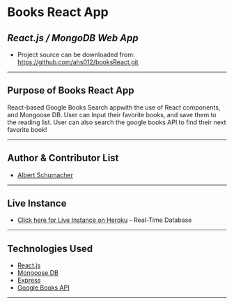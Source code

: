 # **Books React App**

## *React.js / MongoDB Web App*

* Project source can be downloaded from: https://github.com/ahs012/booksReact.git 

---

## Purpose of Books React App

React-based Google Books Search appwith the use of React components, and Mongoose DB. User can Input their favorite books, and save them to the reading list. User can also search the google books API to find their next favorite book!


---

## Author & Contributor List

* [Albert Schumacher](github.com/ahs012) 

---

## Live Instance 

* [Click here for Live Instance on Heroku](https://firebase.google.com) - Real-Time Database 
---

## Technologies Used

* [React.js](https://reactjs.org/) 
* [Mongoose DB](https://mongoosejs.com/docs/) 
* [Express](https://expressjs.com/)
* [Google Books API](https://developers.google.com/books/) 

---
